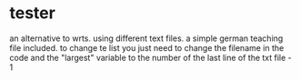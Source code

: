 # tester
an alternative to wrts. using different text files. a simple german teaching file included.
to change te list you just need to change the filename in the code and the "largest" variable to the number of the last line of the txt file - 1
